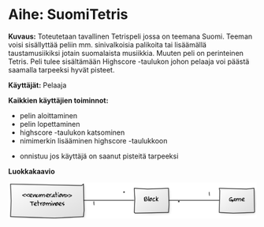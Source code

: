 # Aihe: SuomiTetris

**Kuvaus:** Toteutetaan tavallinen Tetrispeli jossa on teemana Suomi. Teeman voisi sisällyttää peliin mm. sinivalkoisia palikoita
tai lisäämällä taustamusiikiksi jotain suomalaista musiikkia. Muuten peli on perinteinen Tetris. Peli tulee sisältämään Highscore -taulukon 
johon pelaaja voi päästä saamalla tarpeeksi hyvät pisteet.

**Käyttäjät:**
Pelaaja

**Kaikkien käyttäjien toiminnot:**
- pelin aloittaminen
- pelin lopettaminen
- highscore -taulukon katsominen
- nimimerkin lisääminen highscore -taulukkoon
 * onnistuu jos käyttäjä on saanut pisteitä tarpeeksi
 
**Luokkakaavio**

![Luokkakaavio](/Documentation/classdiagram.png)
